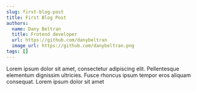```yaml
---
slug: first-blog-post
title: First Blog Post
authors: 
  name: Dany Beltran
  title: Frotend developer
  url: https://github.com/danybeltran
  image_url: https://github.com/danybeltran.png
tags: []
---
```


Lorem ipsum dolor sit amet, consectetur adipiscing elit. Pellentesque elementum dignissim ultricies. Fusce rhoncus ipsum tempor eros aliquam consequat. Lorem ipsum dolor sit amet
